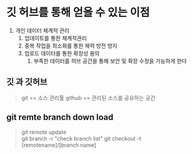 # 깃 허브를 통해 얻을 수 있는 이점

1. 개인 데이터 체계적 관리
   1. 업데이트를 통한 체계적관리
   2. 중복 작업을 최소화를 통한 체력 방전 방지
   3. 업로드 데이터를 통한 확장성 용의
      1. 부족한 데이터를 허브 공간을 통해 보안 및 확장 수정을 가능하게 한다

## 깃 과 깃허브

> git == 소스 관리툴
> github == 관리된 소스를 공유하는 공간

## git remte branch down load  

> git remote update  
> git branch -r "check branch list"
> git checkout -t [remotename]/[branch name]
